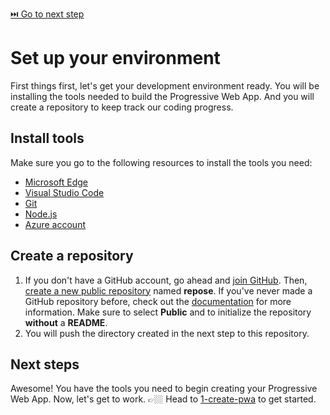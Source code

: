 [⏭️ Go to next step](1-create-pwa.md)

# Set up your environment

First things first, let's get your development environment ready. You will be installing the tools needed to build the Progressive Web App. And you will create a repository to keep track our coding progress.

## Install tools

Make sure you go to the following resources to install the tools you need:
- [Microsoft Edge](https://aka.ms/learn-pwa/workshop/edge)
- [Visual Studio Code](https://aka.ms/learn-pwa/workshop/vscode)
- [Git](https://git-scm.com/downloads)
- [Node.js](https://nodejs.org/en/)
- [Azure account](https://aka.ms/learn-pwa/workshop/azure.microsoft.com/free/students/)

## Create a repository

1. If you don't have a GitHub account, go ahead and [join GitHub](https://aka.ms/learn-pwa/workshop/github.com/join). Then, [create a new public repository](https://aka.ms/learn-pwa/workshop/github.com/new) named **repose**. If you've never made a GitHub repository before, check out the [documentation](https://aka.ms/learn-pwa/workshop/docs.github.com/get-started/quickstart/create-a-repo) for more information. Make sure to select **Public** and to initialize the repository **without** a **README**.
1. You will push the directory created in the next step to this repository.

## Next steps

Awesome! You have the tools you need to begin creating your Progressive Web App. Now, let's get to work. 👉🏼 Head to [1-create-pwa](1-create-pwa.md) to get started.
